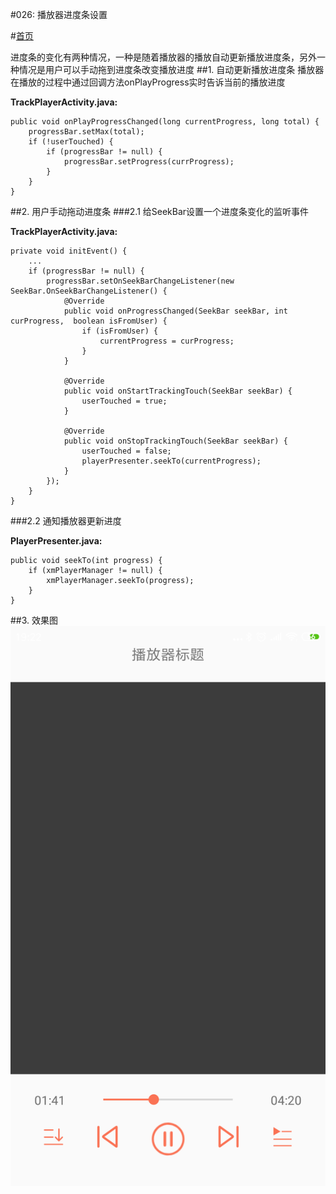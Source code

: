 #026: 播放器进度条设置

#[首页](./../README.md)

进度条的变化有两种情况，一种是随着播放器的播放自动更新播放进度条，另外一种情况是用户可以手动拖到进度条改变播放进度
##1. 自动更新播放进度条
播放器在播放的过程中通过回调方法onPlayProgress实时告诉当前的播放进度
 
 **TrackPlayerActivity.java:**
 
 	public void onPlayProgressChanged(long currentProgress, long total) {
        progressBar.setMax(total);
        if (!userTouched) {
            if (progressBar != null) {
                progressBar.setProgress(currProgress);
            }
        }
    }
    
##2. 用户手动拖动进度条
###2.1 给SeekBar设置一个进度条变化的监听事件

**TrackPlayerActivity.java:**

	private void initEvent() {
 		...
        if (progressBar != null) {
            progressBar.setOnSeekBarChangeListener(new SeekBar.OnSeekBarChangeListener() {
                @Override
                public void onProgressChanged(SeekBar seekBar, int curProgress,  boolean isFromUser) {
                    if (isFromUser) {
                        currentProgress = curProgress;
                    }
                }

                @Override
                public void onStartTrackingTouch(SeekBar seekBar) {
                    userTouched = true;
                }

                @Override
                public void onStopTrackingTouch(SeekBar seekBar) {
                    userTouched = false;
                    playerPresenter.seekTo(currentProgress);
                }
            });
        }
    }
###2.2 通知播放器更新进度

**PlayerPresenter.java:**

	public void seekTo(int progress) {
        if (xmPlayerManager != null) {
            xmPlayerManager.seekTo(progress);
        }
    }    
 
##3. 效果图
![效果图](./pics/PlayerSeekBarSetting.png)